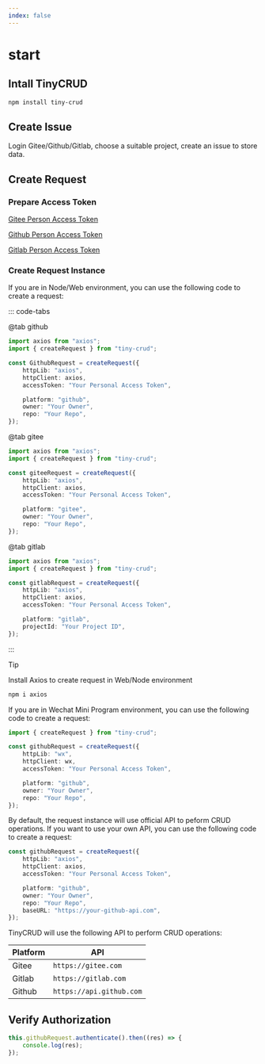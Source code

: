 ```yaml
---
index: false
---
```


# start

## Intall TinyCRUD

```bash
npm install tiny-crud
```

## Create Issue

Login Gitee/Github/Gitlab, choose a suitable project, create an issue to store data.

## Create Request

### Prepare Access Token

[Gitee Person Access Token](https://www.google.com/search?q=Gitee+Person+Access+Token)

[Github Person Access Token](https://www.google.com/search?q=Github+Person+Access+Token)

[Gitlab Person Access Token](https://www.google.com/search?q=Gitlab+Person+Access+Token)

### Create Request Instance

If you are in Node/Web environment, you can use the following code to create a request:

::: code-tabs

@tab github

```ts
import axios from "axios";
import { createRequest } from "tiny-crud";

const GithubRequest = createRequest({
    httpLib: "axios",
    httpClient: axios,
    accessToken: "Your Personal Access Token",

    platform: "github",
    owner: "Your Owner",
    repo: "Your Repo",
});
```

@tab gitee

```ts
import axios from "axios";
import { createRequest } from "tiny-crud";

const giteeRequest = createRequest({
    httpLib: "axios",
    httpClient: axios,
    accessToken: "Your Personal Access Token",

    platform: "gitee",
    owner: "Your Owner",
    repo: "Your Repo",
});
```

@tab gitlab

```ts
import axios from "axios";
import { createRequest } from "tiny-crud";

const gitlabRequest = createRequest({
    httpLib: "axios",
    httpClient: axios,
    accessToken: "Your Personal Access Token",

    platform: "gitlab",
    projectId: "Your Project ID",
});
```

:::

> [!tip]
> Install Axios to create request in Web/Node environment
>
> ```bash
> npm i axios
> ```

If you are in Wechat Mini Program environment, you can use the following code to create a request:

```ts
import { createRequest } from "tiny-crud";

const githubRequest = createRequest({
    httpLib: "wx",
    httpClient: wx,
    accessToken: "Your Personal Access Token",

    platform: "github",
    owner: "Your Owner",
    repo: "Your Repo",
});
```

By default, the request instance will use official API to peform CRUD operations. If you want to use your own API, you can use the following code to create a request:

```ts {9}
const githubRequest = createRequest({
    httpLib: "axios",
    httpClient: axios,
    accessToken: "Your Personal Access Token",

    platform: "github",
    owner: "Your Owner",
    repo: "Your Repo",
    baseURL: "https://your-github-api.com",
});
```

TinyCRUD will use the following API to perform CRUD operations:

| Platform | API                      |
| -------- | ------------------------ |
| Gitee    | `https://gitee.com`      |
| Gitlab   | `https://gitlab.com`     |
| Github   | `https://api.github.com` |

## Verify Authorization

```ts
this.githubRequest.authenticate().then((res) => {
    console.log(res);
});
```